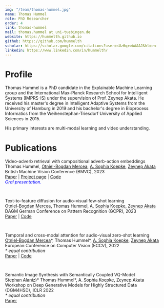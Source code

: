 ```yaml
---
img: "/team/thomas-hummel.jpg"
name: Thomas Hummel
role: PhD Researcher
order: 4
link: thomas-hummel
mail: thomas.hummel at uni-tuebingen.de
website: https://hummelth.github.io
github: https://github.com/hummelth
scholar: https://scholar.google.com/citations?user=sUz6qxwAAAAJ&hl=en
linkedin: https://www.linkedin.com/in/hummelth/
---
```


# Profile
Thomas Hummel is a PhD candidate in the Explainable Machine Learning group and the International Max-Planck Research School for Intelligent Systems (IMPRS-IS) under the supervision of Prof. Zeynep Akata. He received his master's degree in Intelligent Adaptive Systems from the University of Hamburg in 2019 and his bachelor's degree in Bioprocess Informatics from the Weihenstephan-Triesdorf University of Applied Sciences in 2015.

His primary interests are multi-modal learning and video understanding.

# Publications

Video-adverb retrieval with compositional adverb-action embeddings\
Thomas Hummel, [Otniel-Bogdan Mercea](https://www.eml-unitue.de/people/otniel-mercea), [A. Sophia Koepke](https://www.eml-unitue.de/people/almut-sophia-koepke), [Zeynep Akata](https://www.eml-unitue.de/people/zeynep-akata)\
British Machine Vision Conference (BMVC), 2023\
[Paper](#) | [Project page](https://hummelth.github.io/ReGaDa/) | [Code](https://github.com/ExplainableML/ReGaDa)\
<span style="color:blue; font-style:italic">Oral presentation.</span>

&nbsp;

Text-to-feature diffusion for audio-visual few-shot learning\
[Otniel-Bogdan Mercea](https://www.eml-unitue.de/people/otniel-mercea), Thomas Hummel, [A. Sophia Koepke](https://www.eml-unitue.de/people/almut-sophia-koepke), [Zeynep Akata](https://www.eml-unitue.de/people/zeynep-akata)\
DAGM German Conference on Pattern Recognition (GCPR), 2023\
[Paper](https://arxiv.org/pdf/2309.03869.pdf) | [Code](https://github.com/ExplainableML/AVDIFF-GFSL)

&nbsp;

Temporal and cross-modal attention for audio-visual zero-shot learning\
[Otniel-Bogdan Mercea](https://www.eml-unitue.de/people/otniel-mercea)\*, Thomas Hummel\*, [A. Sophia Koepke](https://www.eml-unitue.de/people/almut-sophia-koepke), [Zeynep Akata](https://www.eml-unitue.de/people/zeynep-akata)\
European Conference on Computer Vision (ECCV), 2022\
<span style="font-style:italic">* equal contribution</span>\
[Paper](https://arxiv.org/pdf/2207.09966.pdf) | [Code](https://github.com/ExplainableML/TCAF-GZSL)

&nbsp;

Semantic Image Synthesis with Semantically Coupled VQ-Model\
[Stephan Alaniz](https://www.eml-unitue.de/people/stephan-alaniz))\* Thomas Hummel\*, [A. Sophia Koepke](https://www.eml-unitue.de/people/almut-sophia-koepke), [Zeynep Akata](https://www.eml-unitue.de/people/zeynep-akata)\
Workshop on Deep Generative Models for Highly Structured Data (DGM4HSD), ICLR 2022\
<span style="font-style:italic">* equal contribution</span>\
[Paper](https://arxiv.org/pdf/2209.02536.pdf)
